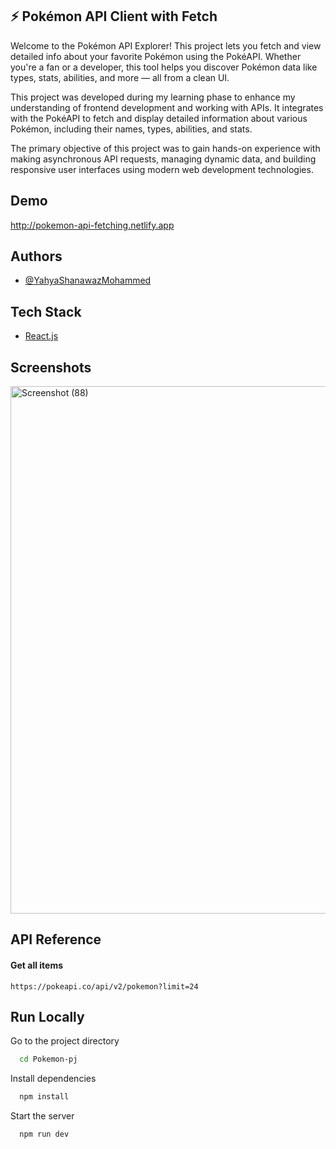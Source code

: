 ## ⚡ Pokémon API Client with Fetch

Welcome to the Pokémon API Explorer! This project lets you fetch and view detailed info about your favorite Pokémon using the PokéAPI. Whether you're a fan or a developer, this tool helps you discover Pokémon data like types, stats, abilities, and more — all from a clean UI.

This project was developed during my learning phase to enhance my understanding of frontend development and working with APIs. It integrates with the PokéAPI to fetch and display detailed information about various Pokémon, including their names, types, abilities, and stats.

The primary objective of this project was to gain hands-on experience with making asynchronous API requests, managing dynamic data, and building responsive user interfaces using modern web development technologies.

## Demo
http://pokemon-api-fetching.netlify.app

## Authors

- [@YahyaShanawazMohammed](https://github.com/shaan-77)

## Tech Stack
* [React.js](https://react.dev/)


## Screenshots
<img width="1894" height="844" alt="Screenshot (88)" src="https://github.com/user-attachments/assets/a72cc547-c181-4ef4-8b6c-94f62d693a9c" />


## API Reference

#### Get all items

```http
https://pokeapi.co/api/v2/pokemon?limit=24
```






## Run Locally

Go to the project directory

```bash
  cd Pokemon-pj
```

Install dependencies

```bash
  npm install
```

Start the server

```bash
  npm run dev
```

